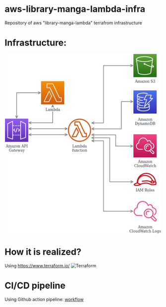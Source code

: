 # aws-library-manga-lambda-infra

<!--- # :warning: :construction: WORKING IN PROGRESS :construction: :warning: -->
Repository of aws "library-manga-lambda" terrafrom infrastructure 

# Infrastructure: 
![Diagram](/diagram/Infra-Diagram.png)

# How it is realized?
Using https://www.terraform.io/ ![Terraform](https://upload.wikimedia.org/wikipedia/commons/thumb/0/04/Terraform_Logo.svg/512px-Terraform_Logo.svg.png)

# CI/CD pipeline

Using Github action pipeline: [workflow](terraform.yml)
